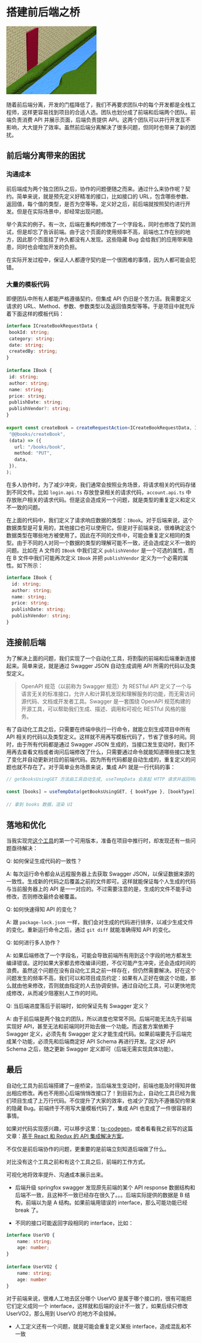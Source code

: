 # 搭建前后端之桥

![](docs/__assets__/tools-ts-codegen-bridge.gif)



随着前后端分离，开发的门槛降低了，我们不再要求团队中的每个开发都是全栈工程师，这样更容易找到项目的合适人选。团队也划分成了前端和后端两个团队。前端负责消费 API 并展示页面，后端负责提供 API。这两个团队可以并行开发互不影响，大大提升了效率。虽然前后端分离解决了很多问题，但同时也带来了新的困扰。



## 前后端分离带来的困扰

### 沟通成本

前后端成为两个独立团队之后，协作的问题便随之而来。通过什么来协作呢？契约。简单来说，就是预先定义好精准的接口，比如接口的 URL，包含哪些参数、返回值，每个值的类型，是否为空等等。定义好之后，前后端就按照契约进行开发。但是在实际场景中，却经常出现问题。

举个真实的例子。有一次，后端在重构时修改了一个字段名，同时也修改了契约测试，但是却忘了告诉前端。由于这个页面的使用频率不高，前端也工作在别的地方，因此那个页面挂了许久都没有人发现。这些隐藏 Bug 会给我们的应用带来隐患，同时也会增加开发的负担。

在实际开发过程中，保证人人都遵守契约是一个很困难的事情，因为人都可能会犯错。

### 大量的模板代码

即便团队中所有人都能严格遵循契约，但集成 API 仍旧是个苦力活。我需要定义请求的 URL、Method、参数、参数类型以及返回值类型等等。于是项目中就充斥着下面这样的模板代码：



 ```typescript
interface ICreateBookRequestData {
  bookId: string;
  category: string;
  date: string;
  createdBy: string;
}

interface IBook {
  id: string;
  author: string;
  name: string;
  price: string;
  publishDate: string;
  publishVendor?: string;
}

export const createBook = createRequestAction<ICreateBookRequestData, IBook>(
  "@@books/createBook",
  (data) => ({
    url: "/books/book",
    method: "PUT",
    data,
  }),
);
 ```



在多人协作时，为了减少冲突，我们通常会按照业务场景，将请求相关的代码存储到不同文件。比如 `login.api.ts` 存放登录相关的请求代码，`account.api.ts` 中存放账户相关的请求代码。但是这会造成另一个问题，就是类型的重复定义和定义不一致的问题。

在上面的代码中，我们定义了请求响应数据的类型：`IBook`。对于后端来说，这个数据类型是可复用的，其他接口也可以使用它。但是对于前端来说，很难确定这个数据类型在哪些地方被使用了。因此在不同的文件中，可能会重复定义相同的类型。由于不同的人对同一个数据的类型的理解可能不一致，还会造成定义不一致的问题。比如在 A 文件的 `IBook` 中我们定义 `publishVendor` 是一个可选的属性，而在 B 文件中我们可能再次定义 `IBook` 并把 `publishVendor` 定义为一个必需的属性。如下所示：



```typescript
interface IBook {
  id: string;
  author: string;
  name: string;
  price: string;
  publishDate: string; 
  publishVendor: string;
}
```



## 连接前后端

为了解决上面的问题，我们实现了一个自动化工具，将割裂的前端和后端重新连接起来。简单来说，就是通过 Swagger JSON 自动生成调用 API 所需的代码以及类型定义。

>  OpenAPI 规范（以前称为 Swagger 规范）为 RESTful API 定义了一个与语言无关的标准接口，允许人和计算机发现和理解服务的功能，而无需访问源代码、文档或开发者工具。Swagger 是一套围绕 OpenAPI 规范构建的开源工具，可以帮助我们生成、描述、调用和可视化 RESTful 风格的服务。

有了自动化工具之后，只需要在终端中执行一行命令，就能立刻生成项目中所有 API 相关的代码以及类型定义。这样就不用再写模板代码了，节省了很多时间。同时，由于所有代码都是通过 Swagger JSON 生成的，当接口发生变动时，我们不用再去查看文档或者询问后端修改了什么，只需要通过命令就能知道哪些接口发生了变化并自动更新对应的前端代码。因为所有代码都是自动生成的，重复定义的问题也就不存在了。对于简单业务场景来说，集成 API 就是一行代码的事：



```typescript
// getBooksUsingGET 方法由工具自动生成, useTempData 会发起 HTTP 请求并返回响应数据

const [books] = useTempData(getBooksUsingGET, { bookType }, [bookType]);

// 拿到 books 数据，渲染 UI
```



## 落地和优化

当我实现完[这个工具](https://github.com/reeli/ts-codegen)的第一个可用版本，准备在项目中推行时，却发现还有一些问题亟待解决：



Q: 如何保证生成代码的一致性？

A: 每次运行命令都会从远程服务器上去获取 Swagger JSON，以保证数据来源的一致性。生成新的代码之后覆盖之前的文件即可。这样就能保证每个人生成的代码与当前服务器上的 API 是一一对应的。不过需要注意的是，生成的文件不能手动修改，否则修改最终会被覆盖。



Q: 如何快速得知 API 的变化？

A: 跟 `package-lock.json` 一样，我们会对生成的代码进行排序，以减少生成文件的变化。重新运行命令之后，通过 `git diff` 就能准确得知 API 的变化。



Q: 如何进行多人协作？

A: 如果后端修改了一个字段名，可能会导致前端所有用到这个字段的地方都发生编译错误。这时如果大家都去修改编译问题，不仅可能产生冲突，还会造成时间的浪费。虽然这个问题在没有自动化工具之前一样存在，但仍然需要解决。好在这个问题发生的频率不高，我们可以和项目成员约定：如果有人正好在做这个功能，那么就由他来修改，否则就由指定的人去协调安排。通过自动化工具，可以更快地完成修改，从而减少阻塞别人工作的时间。



Q: 当后端进度落后于前端时，如何保证先有 Swagger 定义？

A: 由于前后端是两个独立的团队，所以进度也常常不同。后端可能无法先于前端实现好 API，甚至无法和前端同时开始去做一个功能。而这套方案依赖于 Swagger 定义，必须先有 Swagger 定义才能生成代码。如果前端要先于后端完成某个功能，必须先和后端商定好 API Schema 再进行开发。定义好 API Schema 之后，随之更新 Swagger 定义即可（后端无需实现具体功能）。



## 最后

自动化工具为前后端搭建了一座桥梁，当后端发生变动时，前端也能及时得知并做出相应修改。再也不用担心后端悄悄改接口了！到目前为止，自动化工具已经为我们项目生成了上万行代码。不仅提升了大家的效率，也减少了因为不遵循契约带来的隐藏 Bug。前端终于不用写大量模板代码了，集成 API 也变成了一件很容易的事情。



如果对代码实现感兴趣，可以移步这里：[ts-codegen](https://github.com/reeli/ts-codegen)，或者看看我之前写的这篇文章：[基于 React 和 Redux 的 API 集成解决方案](https://zhuanlan.zhihu.com/p/85912687)。



不仅仅是前后端协作的问题，更重要的是前端立刻知道后端做了什么。

对比没有这个工具之前和有这个工具之后，前端的工作方式。

可视化地将效率提升、沟通成本展示出来。

- 后端升级 springfox swagger 发现原先前端的某个 API response 数据结构和后端不一致，且这种不一致已经存在很久了。。。后端实际提供的数据是 B 结构，前端以为是 A 结构。如果前端用错误的 interface，那么可能功能已经 break 了。

- 不同的接口可能返回字段相同的 interface，比如：
  
```ts
interface UserVO {
    name: string;
    age: number;    
}

interface UserVO2 {
    name: string;
    age: number
}
```

对于前端来说，很难人工地去区分哪个 UserVO 是属于哪个接口的，很有可能把它们定义成同一个 interface，这样就和后端的设计不一致了，如果后续只修改 UserVO2，那么用到 UserVO 的地方不会挂掉。

-  人工定义还有一个问题，就是可能会重复定义某些 interface，造成混乱和不一致

